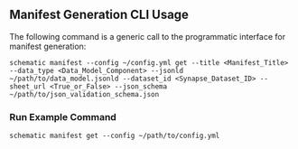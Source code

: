 ## Manifest Generation CLI Usage

The following command is a generic call to the programmatic interface for manifest generation:

```schematic manifest --config ~/config.yml get --title <Manifest_Title> --data_type <Data_Model_Component> --jsonld ~/path/to/data_model.jsonld --dataset_id <Synapse_Dataset_ID> --sheet_url <True_or_False> --json_schema ~/path/to/json_validation_schema.json```

### Run Example Command

```schematic manifest get --config ~/path/to/config.yml```
